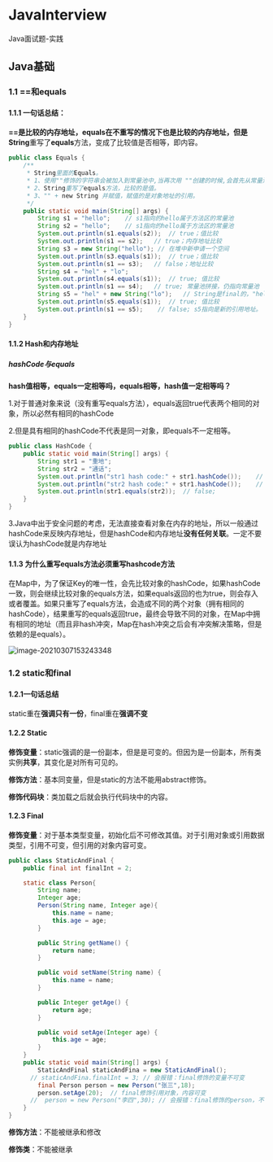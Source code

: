# JavaInterview
Java面试题-实践

## Java基础
### 1.1 ==和equals
#### 1.1.1 一句话总结：
**==**是比较的内存地址，**equals**在不重写的情况下也是比较的内存地址，但是**String**重写了**equals**方法，变成了比较值是否相等，即内容。

```java
public class Equals {
    /**
     * String里面的Equals。
     * 1、使用""修饰的字符串会被加入到常量池中,当再次用 ""创建的时候,会首先从常量池中去获取。字符串常量池存在于运行时常量池中。也就存在于方法区中。
     * 2、String重写了equals方法，比较的是值。
     * 3、"" + new String 并赋值，赋值的是对象地址的引用。
     */
    public static void main(String[] args) {
        String s1 = "hello";    // s1指向的hello属于方法区的常量池
        String s2 = "hello";    // s1指向的hello属于方法区的常量池
        System.out.println(s1.equals(s2));  // true；值比较
        System.out.println(s1 == s2);   // true；内存地址比较
        String s3 = new String("hello"); // 在堆中新申请一个空间
        System.out.println(s3.equals(s1));  // true；值比较
        System.out.println(s1 == s3);   // false；地址比较
        String s4 = "hel" + "lo";
        System.out.println(s4.equals(s1));  // true; 值比较
        System.out.println(s1 == s4);   // true; 常量池拼接，仍指向常量池
        String s5 = "hel" + new String("lo");   // String是final的，"hel"是常量池，new String("lo")指向的是一个对象地址，=赋值之后，是将新的s5指向一个新的地址引用
        System.out.println(s5.equals(s1));  // true; 值比较
        System.out.println(s1 == s5);    // false; s5指向是新的引用地址。
    }
}
```





#### 1.1.2 Hash和内存地址

##### hashCode与equals

**hash值相等，equals一定相等吗，equals相等，hash值一定相等吗？**

1.对于普通对象来说（没有重写equals方法），equals返回true代表两个相同的对象，所以必然有相同的hashCode

2.但是具有相同的hashCode不代表是同一对象，即equals不一定相等。

```java
public class HashCode {
    public static void main(String[] args) {
        String str1 = "重地";
        String str2 = "通话";
        System.out.println("str1 hash code:" + str1.hashCode());    // 1179395
        System.out.println("str2 hash code:" + str1.hashCode());    // 1179395
        System.out.println(str1.equals(str2));  // false;
    }
}
```

3.Java中出于安全问题的考虑，无法直接查看对象在内存的地址，所以一般通过hashCode来反映内存地址，但是hashCode和内存地址**没有任何关联**。一定不要误认为hashCode就是内存地址

#### 1.1.3 为什么重写equals方法必须重写hashcode方法

在Map中，为了保证Key的唯一性，会先比较对象的hashCode，如果hashCode一致，则会继续比较对象的equals方法，如果equals返回的也为true，则会存入或者覆盖。如果只重写了equals方法，会造成不同的两个对象（拥有相同的hashCode），结果重写的equals返回true，最终会导致不同的对象，在Map中拥有相同的地址（而且非hash冲突，Map在hash冲突之后会有冲突解决策略，但是依赖的是equals）。

![image-20210307153243348](https://img-blog.csdnimg.cn/20201127230059231.png?x-oss-process=image/watermark,type_ZmFuZ3poZW5naGVpdGk,shadow_10,text_aHR0cHM6Ly9ibG9nLmNzZG4ubmV0L01pbmRfcHJvZ3JhbW1vbmtleQ==,size_16,color_FFFFFF,t_70)

### 1.2 static和final
#### 1.2.1一句话总结

static重在**强调只有一份**，final重在**强调不变**



#### 1.2.2 Static

**修饰变量**：static强调的是一份副本，但是是可变的。但因为是一份副本，所有类实例**共享**，其变化是对所有可见的。

**修饰方法**：基本同变量，但是static的方法不能用abstract修饰。

**修饰代码块**：类加载之后就会执行代码块中的内容。

#### 1.2.3 Final

**修饰变量**：对于基本类型变量，初始化后不可修改其值。对于引用对象或引用数据类型，引用不可变，但引用的对象内容可变。

```java
public class StaticAndFinal {
    public final int finalInt = 2;

    static class Person{
        String name;
        Integer age;
        Person(String name, Integer age){
            this.name = name;
            this.age = age;
        }

        public String getName() {
            return name;
        }

        public void setName(String name) {
            this.name = name;
        }

        public Integer getAge() {
            return age;
        }

        public void setAge(Integer age) {
            this.age = age;
        }
    }
    public static void main(String[] args) {
        StaticAndFinal staticAndFina = new StaticAndFinal();
      // staticAndFina.finalInt = 3; // 会报错：final修饰的变量不可变
        final Person person = new Person("张三",18);
        person.setAge(20);  // final修饰引用对象，内容可变
      //  person = new Person("李四",30); // 会报错：final修饰的person，不可指向新的引用。
    }
}

```

**修饰方法**：不能被继承和修改

**修饰类**：不能被继承


